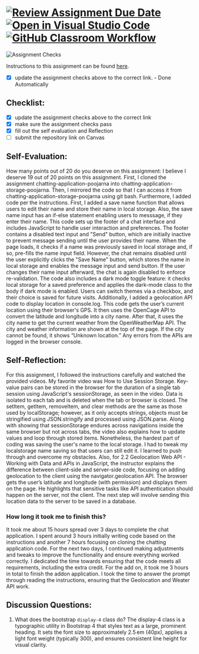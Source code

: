 [![Review Assignment Due Date](https://classroom.github.com/assets/deadline-readme-button-22041afd0340ce965d47ae6ef1cefeee28c7c493a6346c4f15d667ab976d596c.svg)](https://classroom.github.com/a/60T8jdNU)
[![Open in Visual Studio Code](https://classroom.github.com/assets/open-in-vscode-2e0aaae1b6195c2367325f4f02e2d04e9abb55f0b24a779b69b11b9e10269abc.svg)](https://classroom.github.com/online_ide?assignment_repo_id=19724037&assignment_repo_type=AssignmentRepo)
[![GitHub Classroom Workflow](https://github.com/poojarna/chatting-application-storage-poojarna/actions/workflows/classroom.yml/badge.svg)](https://github.com/poojarna/chatting-application-storage-poojarna/actions/workflows/classroom.yml)
=====================
![Assignment Checks](https://github.com/IT3049C/Chatting-Application/workflows/Assignment%20Checks/badge.svg)

Instructions to this assignment can be found [here](https://reedws.github.io/IT3049C/coursework/labs/chatting-app/).
- [x] update the assignment checks above to the correct link. - Done Automatically
## Checklist:
- [x] update the assignment checks above to the correct link
- [x] make sure the assignment checks pass
- [x] fill out the self evaluation and Reflection
- [ ] submit the repository link on Canvas

## Self-Evaluation:

How many points out of 20 do you deserve on this assignment: I believe I deserve 19 out of 20 points on this assignment. First, I cloned the assignment chatting-application-poojarna into chatting-application-storage-poojarna. Then, I mirrored the code so that I can access it from chatting-application-storage-poojarna using git bash. Furthermore, I added code per the instructions. First, I added a save name function that allows users to edit their name and store their name in local storage. Also, the save name input has an if-else statement enabling users to messsage, if they enter their name. This code sets up the footer of a chat interface and includes JavaScript to handle user interaction and preferences. The footer contains a disabled text input and "Send" button, which are initially inactive to prevent message sending until the user provides their name. When the page loads, it checks if a name was previously saved in local storage and, if so, pre-fills the name input field. However, the chat remains disabled until the user explicitly clicks the "Save Name" button, which stores the name in local storage and enables the message input and send button. If the user changes their name input afterward, the chat is again disabled to enforce re-validation. The code also includes a dark mode toggle feature: it checks local storage for a saved preference and applies the dark-mode class to the body if dark mode is enabled. Users can switch themes via a checkbox, and their choice is saved for future visits. Additionally, I added a geolocation API code to display location in console.log. This code gets the user’s current location using their browser's GPS. It then uses the OpenCage API to convert the latitude and longitude into a city name. After that, it uses the city name to get the current weather from the OpenWeatherMap API. The city and weather information are shown at the top of the page. If the city cannot be found, it shows “Unknown location.” Any errors from the APIs are logged in the browser console.

## Self-Reflection:
<!-- Write your self-reflection under this line -->
For this assignment, I followed the instructions carefully and watched the provided videos. My favorite video was How to Use Session Storage. Key-value pairs can be stored in the browser for the duration of a single tab session using JavaScript's sessionStorage, as seen in the video. Data is isolated to each tab and is deleted when the tab or browser is closed. The setItem, getItem, removeItem, and clear methods are the same as those used by localStorage; however, as it only accepts strings, objects must be stringified using JSON.stringify and processed using JSON.parse. Along with showing that sessionStorage endures across navigations inside the same browser but not across tabs, the video also explains how to update values and loop through stored items. Nonetheless, the hardest part of coding was saving the user's name to the local storage. I had to tweak my localstorage name saving so that users can still edit it. I learned to push through and overcome my obstacles. Also, for 2.2 Geolocation Web API - Working with Data and APIs in JavaScript, the instructor explains the difference between client-side and server-side code, focusing on adding geolocation to the client using the navigator.geolocation API. The browser gets the user’s latitude and longitude (with permission) and displays them on the page. He highlights that sensitive tasks like API authentication should happen on the server, not the client. The next step will involve sending this location data to the server to be saved in a database.

### How long it took me to finish this?
It took me about 15 hours spread over 3 days to complete the chat application. I spent around 3 hours initially writing code based on the instructions and another 7 hours focusing on cloning the chatting application code. For the next two days, I continued making adjustments and tweaks to improve the functionality and ensure everything worked correctly. I dedicated the time towards ensuring that the code meets all requirements, including the extra credit. For the add on, it took me 3 hours in total to finish the addon application. I took the time to answer the prompt through reading the instructions, ensuring that the Geolocation and Weater API work. 

## Discussion Questions:
1. What does the bootstrap `display-4` class do? The display-4 class is a typographic utility in Bootstrap 4 that styles text as a large, prominent heading. It sets the font size to approximately 2.5 em (40px), applies a light font weight (typically 300), and ensures consistent line height for visual clarity.
